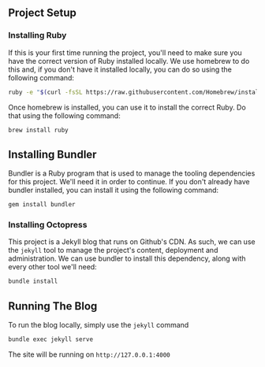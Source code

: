 ## Project Setup

### Installing Ruby

If this is your first time running the project, you'll need to make sure you have the correct 
version of Ruby installed locally. We use homebrew to do this and, if you don't have it
installed locally, you can do so using the following command:

```sh
ruby -e "$(curl -fsSL https://raw.githubusercontent.com/Homebrew/install/master/install)"
```

Once homebrew is installed, you can use it to install the correct Ruby. Do that using the
following command:

```sh
brew install ruby
```

## Installing Bundler

Bundler is a Ruby program that is used to manage the tooling dependencies for this project.
We'll need it in order to continue. If you don't already have bundler installed, you can
install it using the following command:

```sh
gem install bundler
```

### Installing Octopress

This project is a Jekyll blog that runs on Github's CDN. As such, we can use the `jekyll`
tool to manage the project's content, deployment and administration. We can use bundler
to install this dependency, along with every other tool we'll need:

```sh
bundle install
```

## Running The Blog

To run the blog locally, simply use the `jekyll` command

```sh
bundle exec jekyll serve
```

The site will be running on `http://127.0.0.1:4000`
